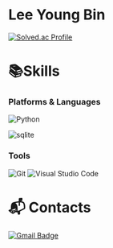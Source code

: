 # Lee Young Bin
[![Solved.ac Profile](http://mazassumnida.wtf/api/v2/generate_badge?boj=tina4686)](https://solved.ac/tina4686/)

# 📚Skills
### Platforms & Languages
![Python](https://img.shields.io/badge/Python-3776AB.svg?&style=for-the-badge&logo=Python&logoColor=white)

![sqlite](https://img.shields.io/badge/sqlite-003B57.svg?&style=for-the-badge&logo=sqlite&logoColor=white)

### Tools
![Git](https://img.shields.io/badge/Git-F05032.svg?&style=for-the-badge&logo=Git&logoColor=white)
![Visual Studio Code](https://img.shields.io/badge/Visual%20Studio%20Code-007ACC.svg?&style=for-the-badge&logo=Visual%20Studio%20Code&logoColor=white)

# :mailbox_with_mail: Contacts
[![Gmail Badge](https://img.shields.io/badge/Gmail-d14836?style=flat-square&logo=Gmail&logoColor=white&link=mailto:tina4686@gmail.com)](mailto:tina4686@gmail.com)

